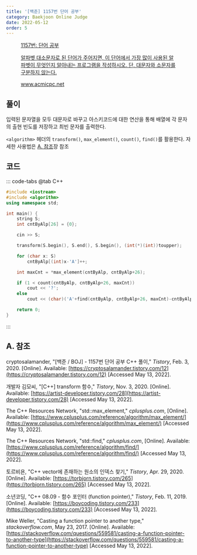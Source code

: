 ```yaml
---
title: '[백준] 1157번 단어 공부'
category: Baekjoon Online Judge
date: 2022-05-12
order: 5
---
```


<figure class="opengraph"><a href="https://www.acmicpc.net/problem/1157" data-source-url="https://www.acmicpc.net/problem/1157">
<div class="og-image" style="background-image: url('https://drive.google.com/uc?export=view&id=1f3NcJon6wNc4oQy4NTc41Yuzw_mVlg7m');"></div>
<div class="og-text">
<p class="og-title">1157번: 단어 공부</p>
<p class="og-desc">알파벳 대소문자로 된 단어가 주어지면, 이 단어에서 가장 많이 사용된 알파벳이 무엇인지 알아내는 프로그램을 작성하시오. 단, 대문자와 소문자를 구분하지 않는다.</p>
<p class="og-host">www.acmicpc.net</p></div></a></figure>

## 풀이
입력된 문자열을 모두 대문자로 바꾸고 아스키코드에 대한 연산을 통해 배열에 각 문자의 출현 빈도를 저장하고 최빈 문자를 출력한다.

`<algorithm>` 헤더의 `transform()`, `max_element()`, `count()`, `find()`를 활용한다. 자세한 사용법은 [A. 참조](#a-참조)장 참조

## 코드
::: code-tabs
@tab C++
```cpp
#include <iostream>
#include <algorithm>
using namespace std;

int main() {
    string S;
    int cntByAlp[26] = {0};

    cin >> S;

    transform(S.begin(), S.end(), S.begin(), (int(*)(int))toupper);

    for (char x: S)
        cntByAlp[(int)x-'A']++;

    int maxCnt = *max_element(cntByAlp, cntByAlp+26);

    if (1 < count(cntByAlp, cntByAlp+26, maxCnt))
        cout << '?';
    else
        cout << (char)('A'+find(cntByAlp, cntByAlp+26, maxCnt)-cntByAlp);

    return 0;
}
```
:::

## A. 참조
cryptosalamander, "[백준 / BOJ] - 1157번 단어 공부 C++ 풀이," *Tistory*, Feb. 3, 2020. [Online]. Available: [https://cryptosalamander.tistory.com/12](https://cryptosalamander.tistory.com/12) [Accessed May 13, 2022].

개발자 김모씨, "[C++] transform 함수," *Tistory*, Nov. 3, 2020. [Online]. Available: [https://artist-developer.tistory.com/28](https://artist-developer.tistory.com/28) [Accessed May 13, 2022].

The C++ Resources Network, "std::max_element," *cplusplus.com*, [Online]. Available: [https://www.cplusplus.com/reference/algorithm/max_element/](https://www.cplusplus.com/reference/algorithm/max_element/) [Accessed May 13, 2022].

The C++ Resources Network, "std::find," *cplusplus.com*, [Online]. Available: [https://www.cplusplus.com/reference/algorithm/find/](https://www.cplusplus.com/reference/algorithm/find/) [Accessed May 13, 2022].

토르비욘, "C++ vector에 존재하는 원소의 인덱스 찾기," *Tistory*, Apr. 29, 2020. [Online]. Available: [https://torbjorn.tistory.com/265](https://torbjorn.tistory.com/265) [Accessed May 13, 2022].

소년코딩, "C++ 08.09 - 함수 포인터 (function pointer)," *Tistory*, Feb. 11, 2019. [Online]. Available: [https://boycoding.tistory.com/233](https://boycoding.tistory.com/233) [Accessed May 13, 2022].

Mike Weller, "Casting a function pointer to another type," *stackoverflow.com*, May 23, 2017. [Online]. Available: [https://stackoverflow.com/questions/559581/casting-a-function-pointer-to-another-type](https://stackoverflow.com/questions/559581/casting-a-function-pointer-to-another-type) [Accessed May 13, 2022].
